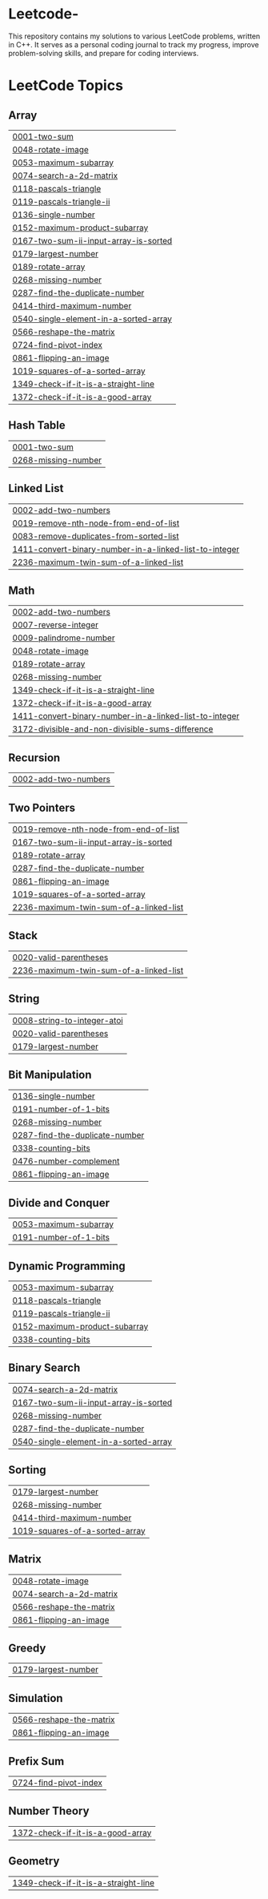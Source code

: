 # Leetcode-
This repository contains my solutions to various LeetCode problems, written in C++. It serves as a personal coding journal to track my progress, improve problem-solving skills, and prepare for coding interviews.

<!---LeetCode Topics Start-->
# LeetCode Topics
## Array
|  |
| ------- |
| [0001-two-sum](https://github.com/kartixrivastava/Leetcode-/tree/master/0001-two-sum) |
| [0048-rotate-image](https://github.com/kartixrivastava/Leetcode-/tree/master/0048-rotate-image) |
| [0053-maximum-subarray](https://github.com/kartixrivastava/Leetcode-/tree/master/0053-maximum-subarray) |
| [0074-search-a-2d-matrix](https://github.com/kartixrivastava/Leetcode-/tree/master/0074-search-a-2d-matrix) |
| [0118-pascals-triangle](https://github.com/kartixrivastava/Leetcode-/tree/master/0118-pascals-triangle) |
| [0119-pascals-triangle-ii](https://github.com/kartixrivastava/Leetcode-/tree/master/0119-pascals-triangle-ii) |
| [0136-single-number](https://github.com/kartixrivastava/Leetcode-/tree/master/0136-single-number) |
| [0152-maximum-product-subarray](https://github.com/kartixrivastava/Leetcode-/tree/master/0152-maximum-product-subarray) |
| [0167-two-sum-ii-input-array-is-sorted](https://github.com/kartixrivastava/Leetcode-/tree/master/0167-two-sum-ii-input-array-is-sorted) |
| [0179-largest-number](https://github.com/kartixrivastava/Leetcode-/tree/master/0179-largest-number) |
| [0189-rotate-array](https://github.com/kartixrivastava/Leetcode-/tree/master/0189-rotate-array) |
| [0268-missing-number](https://github.com/kartixrivastava/Leetcode-/tree/master/0268-missing-number) |
| [0287-find-the-duplicate-number](https://github.com/kartixrivastava/Leetcode-/tree/master/0287-find-the-duplicate-number) |
| [0414-third-maximum-number](https://github.com/kartixrivastava/Leetcode-/tree/master/0414-third-maximum-number) |
| [0540-single-element-in-a-sorted-array](https://github.com/kartixrivastava/Leetcode-/tree/master/0540-single-element-in-a-sorted-array) |
| [0566-reshape-the-matrix](https://github.com/kartixrivastava/Leetcode-/tree/master/0566-reshape-the-matrix) |
| [0724-find-pivot-index](https://github.com/kartixrivastava/Leetcode-/tree/master/0724-find-pivot-index) |
| [0861-flipping-an-image](https://github.com/kartixrivastava/Leetcode-/tree/master/0861-flipping-an-image) |
| [1019-squares-of-a-sorted-array](https://github.com/kartixrivastava/Leetcode-/tree/master/1019-squares-of-a-sorted-array) |
| [1349-check-if-it-is-a-straight-line](https://github.com/kartixrivastava/Leetcode-/tree/master/1349-check-if-it-is-a-straight-line) |
| [1372-check-if-it-is-a-good-array](https://github.com/kartixrivastava/Leetcode-/tree/master/1372-check-if-it-is-a-good-array) |
## Hash Table
|  |
| ------- |
| [0001-two-sum](https://github.com/kartixrivastava/Leetcode-/tree/master/0001-two-sum) |
| [0268-missing-number](https://github.com/kartixrivastava/Leetcode-/tree/master/0268-missing-number) |
## Linked List
|  |
| ------- |
| [0002-add-two-numbers](https://github.com/kartixrivastava/Leetcode-/tree/master/0002-add-two-numbers) |
| [0019-remove-nth-node-from-end-of-list](https://github.com/kartixrivastava/Leetcode-/tree/master/0019-remove-nth-node-from-end-of-list) |
| [0083-remove-duplicates-from-sorted-list](https://github.com/kartixrivastava/Leetcode-/tree/master/0083-remove-duplicates-from-sorted-list) |
| [1411-convert-binary-number-in-a-linked-list-to-integer](https://github.com/kartixrivastava/Leetcode-/tree/master/1411-convert-binary-number-in-a-linked-list-to-integer) |
| [2236-maximum-twin-sum-of-a-linked-list](https://github.com/kartixrivastava/Leetcode-/tree/master/2236-maximum-twin-sum-of-a-linked-list) |
## Math
|  |
| ------- |
| [0002-add-two-numbers](https://github.com/kartixrivastava/Leetcode-/tree/master/0002-add-two-numbers) |
| [0007-reverse-integer](https://github.com/kartixrivastava/Leetcode-/tree/master/0007-reverse-integer) |
| [0009-palindrome-number](https://github.com/kartixrivastava/Leetcode-/tree/master/0009-palindrome-number) |
| [0048-rotate-image](https://github.com/kartixrivastava/Leetcode-/tree/master/0048-rotate-image) |
| [0189-rotate-array](https://github.com/kartixrivastava/Leetcode-/tree/master/0189-rotate-array) |
| [0268-missing-number](https://github.com/kartixrivastava/Leetcode-/tree/master/0268-missing-number) |
| [1349-check-if-it-is-a-straight-line](https://github.com/kartixrivastava/Leetcode-/tree/master/1349-check-if-it-is-a-straight-line) |
| [1372-check-if-it-is-a-good-array](https://github.com/kartixrivastava/Leetcode-/tree/master/1372-check-if-it-is-a-good-array) |
| [1411-convert-binary-number-in-a-linked-list-to-integer](https://github.com/kartixrivastava/Leetcode-/tree/master/1411-convert-binary-number-in-a-linked-list-to-integer) |
| [3172-divisible-and-non-divisible-sums-difference](https://github.com/kartixrivastava/Leetcode-/tree/master/3172-divisible-and-non-divisible-sums-difference) |
## Recursion
|  |
| ------- |
| [0002-add-two-numbers](https://github.com/kartixrivastava/Leetcode-/tree/master/0002-add-two-numbers) |
## Two Pointers
|  |
| ------- |
| [0019-remove-nth-node-from-end-of-list](https://github.com/kartixrivastava/Leetcode-/tree/master/0019-remove-nth-node-from-end-of-list) |
| [0167-two-sum-ii-input-array-is-sorted](https://github.com/kartixrivastava/Leetcode-/tree/master/0167-two-sum-ii-input-array-is-sorted) |
| [0189-rotate-array](https://github.com/kartixrivastava/Leetcode-/tree/master/0189-rotate-array) |
| [0287-find-the-duplicate-number](https://github.com/kartixrivastava/Leetcode-/tree/master/0287-find-the-duplicate-number) |
| [0861-flipping-an-image](https://github.com/kartixrivastava/Leetcode-/tree/master/0861-flipping-an-image) |
| [1019-squares-of-a-sorted-array](https://github.com/kartixrivastava/Leetcode-/tree/master/1019-squares-of-a-sorted-array) |
| [2236-maximum-twin-sum-of-a-linked-list](https://github.com/kartixrivastava/Leetcode-/tree/master/2236-maximum-twin-sum-of-a-linked-list) |
## Stack
|  |
| ------- |
| [0020-valid-parentheses](https://github.com/kartixrivastava/Leetcode-/tree/master/0020-valid-parentheses) |
| [2236-maximum-twin-sum-of-a-linked-list](https://github.com/kartixrivastava/Leetcode-/tree/master/2236-maximum-twin-sum-of-a-linked-list) |
## String
|  |
| ------- |
| [0008-string-to-integer-atoi](https://github.com/kartixrivastava/Leetcode-/tree/master/0008-string-to-integer-atoi) |
| [0020-valid-parentheses](https://github.com/kartixrivastava/Leetcode-/tree/master/0020-valid-parentheses) |
| [0179-largest-number](https://github.com/kartixrivastava/Leetcode-/tree/master/0179-largest-number) |
## Bit Manipulation
|  |
| ------- |
| [0136-single-number](https://github.com/kartixrivastava/Leetcode-/tree/master/0136-single-number) |
| [0191-number-of-1-bits](https://github.com/kartixrivastava/Leetcode-/tree/master/0191-number-of-1-bits) |
| [0268-missing-number](https://github.com/kartixrivastava/Leetcode-/tree/master/0268-missing-number) |
| [0287-find-the-duplicate-number](https://github.com/kartixrivastava/Leetcode-/tree/master/0287-find-the-duplicate-number) |
| [0338-counting-bits](https://github.com/kartixrivastava/Leetcode-/tree/master/0338-counting-bits) |
| [0476-number-complement](https://github.com/kartixrivastava/Leetcode-/tree/master/0476-number-complement) |
| [0861-flipping-an-image](https://github.com/kartixrivastava/Leetcode-/tree/master/0861-flipping-an-image) |
## Divide and Conquer
|  |
| ------- |
| [0053-maximum-subarray](https://github.com/kartixrivastava/Leetcode-/tree/master/0053-maximum-subarray) |
| [0191-number-of-1-bits](https://github.com/kartixrivastava/Leetcode-/tree/master/0191-number-of-1-bits) |
## Dynamic Programming
|  |
| ------- |
| [0053-maximum-subarray](https://github.com/kartixrivastava/Leetcode-/tree/master/0053-maximum-subarray) |
| [0118-pascals-triangle](https://github.com/kartixrivastava/Leetcode-/tree/master/0118-pascals-triangle) |
| [0119-pascals-triangle-ii](https://github.com/kartixrivastava/Leetcode-/tree/master/0119-pascals-triangle-ii) |
| [0152-maximum-product-subarray](https://github.com/kartixrivastava/Leetcode-/tree/master/0152-maximum-product-subarray) |
| [0338-counting-bits](https://github.com/kartixrivastava/Leetcode-/tree/master/0338-counting-bits) |
## Binary Search
|  |
| ------- |
| [0074-search-a-2d-matrix](https://github.com/kartixrivastava/Leetcode-/tree/master/0074-search-a-2d-matrix) |
| [0167-two-sum-ii-input-array-is-sorted](https://github.com/kartixrivastava/Leetcode-/tree/master/0167-two-sum-ii-input-array-is-sorted) |
| [0268-missing-number](https://github.com/kartixrivastava/Leetcode-/tree/master/0268-missing-number) |
| [0287-find-the-duplicate-number](https://github.com/kartixrivastava/Leetcode-/tree/master/0287-find-the-duplicate-number) |
| [0540-single-element-in-a-sorted-array](https://github.com/kartixrivastava/Leetcode-/tree/master/0540-single-element-in-a-sorted-array) |
## Sorting
|  |
| ------- |
| [0179-largest-number](https://github.com/kartixrivastava/Leetcode-/tree/master/0179-largest-number) |
| [0268-missing-number](https://github.com/kartixrivastava/Leetcode-/tree/master/0268-missing-number) |
| [0414-third-maximum-number](https://github.com/kartixrivastava/Leetcode-/tree/master/0414-third-maximum-number) |
| [1019-squares-of-a-sorted-array](https://github.com/kartixrivastava/Leetcode-/tree/master/1019-squares-of-a-sorted-array) |
## Matrix
|  |
| ------- |
| [0048-rotate-image](https://github.com/kartixrivastava/Leetcode-/tree/master/0048-rotate-image) |
| [0074-search-a-2d-matrix](https://github.com/kartixrivastava/Leetcode-/tree/master/0074-search-a-2d-matrix) |
| [0566-reshape-the-matrix](https://github.com/kartixrivastava/Leetcode-/tree/master/0566-reshape-the-matrix) |
| [0861-flipping-an-image](https://github.com/kartixrivastava/Leetcode-/tree/master/0861-flipping-an-image) |
## Greedy
|  |
| ------- |
| [0179-largest-number](https://github.com/kartixrivastava/Leetcode-/tree/master/0179-largest-number) |
## Simulation
|  |
| ------- |
| [0566-reshape-the-matrix](https://github.com/kartixrivastava/Leetcode-/tree/master/0566-reshape-the-matrix) |
| [0861-flipping-an-image](https://github.com/kartixrivastava/Leetcode-/tree/master/0861-flipping-an-image) |
## Prefix Sum
|  |
| ------- |
| [0724-find-pivot-index](https://github.com/kartixrivastava/Leetcode-/tree/master/0724-find-pivot-index) |
## Number Theory
|  |
| ------- |
| [1372-check-if-it-is-a-good-array](https://github.com/kartixrivastava/Leetcode-/tree/master/1372-check-if-it-is-a-good-array) |
## Geometry
|  |
| ------- |
| [1349-check-if-it-is-a-straight-line](https://github.com/kartixrivastava/Leetcode-/tree/master/1349-check-if-it-is-a-straight-line) |
<!---LeetCode Topics End-->